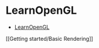 # LearnOpenGL

<!--toc:start-->

- [LearnOpenGL](#learnopengl)
<!--toc:end-->

[[Getting started/Basic Rendering]]

